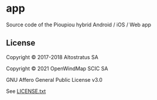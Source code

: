 # app
Source code of the Pioupiou hybrid Android / iOS / Web app

## License

Copyright © 2017-2018 Altostratus SA

Copyright © 2021 OpenWindMap SCIC SA

GNU Affero General Public License v3.0

See [LICENSE.txt](LICENSE.txt)
